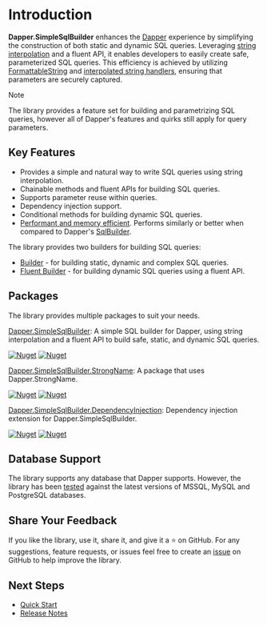 # Introduction

**Dapper.SimpleSqlBuilder** enhances the [Dapper](https://github.com/DapperLib/Dapper) experience by simplifying the construction of both static and dynamic SQL queries. Leveraging [string interpolation](https://learn.microsoft.com/en-us/dotnet/csharp/language-reference/tokens/interpolated) and a fluent API, it enables developers to easily create safe, parameterized SQL queries. This efficiency is achieved by utilizing [FormattableString](https://docs.microsoft.com/en-us/dotnet/api/system.formattablestring) and [interpolated string handlers](https://learn.microsoft.com/en-us/dotnet/csharp/whats-new/tutorials/interpolated-string-handler), ensuring that parameters are securely captured.

> [!NOTE]
> The library provides a feature set for building and parametrizing SQL queries, however all of Dapper's features and quirks still apply for query parameters.

## Key Features

- Provides a simple and natural way to write SQL queries using string interpolation.
- Chainable methods and fluent APIs for building SQL queries.
- Supports parameter reuse within queries.
- Dependency injection support.
- Conditional methods for building dynamic SQL queries.
- [Performant and memory efficient](miscellaneous/performance.md). Performs similarly or better when compared to Dapper's [SqlBuilder](https://github.com/DapperLib/Dapper/tree/main/Dapper.SqlBuilder).

The library provides two builders for building SQL queries:

- [Builder](builders/builder.md) - for building static, dynamic and complex SQL queries.
- [Fluent Builder](builders/fluent-builder/fluent-builder.md) - for building dynamic SQL queries using a fluent API.

## Packages

The library provides multiple packages to suit your needs.

[Dapper.SimpleSqlBuilder](https://www.nuget.org/packages/Dapper.SimpleSqlBuilder): A simple SQL builder for Dapper, using string interpolation and a fluent API to build safe, static, and dynamic SQL queries.

[![Nuget](https://img.shields.io/nuget/v/Dapper.SimpleSqlBuilder?logo=nuget)](https://www.nuget.org/packages/Dapper.SimpleSqlBuilder) [![Nuget](https://img.shields.io/nuget/dt/Dapper.SimpleSqlBuilder?logo=nuget)](https://www.nuget.org/packages/Dapper.SimpleSqlBuilder)

[Dapper.SimpleSqlBuilder.StrongName](https://www.nuget.org/packages/Dapper.SimpleSqlBuilder.StrongName): A package that uses Dapper.StrongName.

[![Nuget](https://img.shields.io/nuget/v/Dapper.SimpleSqlBuilder.StrongName?logo=nuget)](https://www.nuget.org/packages/Dapper.SimpleSqlBuilder.StrongName) [![Nuget](https://img.shields.io/nuget/dt/Dapper.SimpleSqlBuilder.StrongName?logo=nuget)](https://www.nuget.org/packages/Dapper.SimpleSqlBuilder.StrongName)

[Dapper.SimpleSqlBuilder.DependencyInjection](https://www.nuget.org/packages/Dapper.SimpleSqlBuilder.DependencyInjection): Dependency injection extension for Dapper.SimpleSqlBuilder.

[![Nuget](https://img.shields.io/nuget/v/Dapper.SimpleSqlBuilder.DependencyInjection?logo=nuget)](https://www.nuget.org/packages/Dapper.SimpleSqlBuilder.DependencyInjection) [![Nuget](https://img.shields.io/nuget/dt/Dapper.SimpleSqlBuilder.DependencyInjection?logo=nuget)](https://www.nuget.org/packages/Dapper.SimpleSqlBuilder.DependencyInjection)

## Database Support

The library supports any database that Dapper supports. However, the library has been [tested](https://github.com/mishael-o/Dapper.SimpleSqlBuilder/tree/main/src/Tests/IntegrationTests/SimpleSqlBuilder.IntegrationTests) against the latest versions of MSSQL, MySQL and PostgreSQL databases.

## Share Your Feedback

If you like the library, use it, share it, and give it a ⭐️ on GitHub. For any suggestions, feature requests, or issues feel free to create an [issue](https://github.com/mishael-o/Dapper.SimpleSqlBuilder/issues) on GitHub to help improve the library.

## Next Steps

- [Quick Start](../index.md)
- [Release Notes](miscellaneous/release-notes.md)
